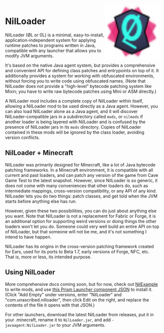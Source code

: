<img src="nilloader.svg" width="180px" align="right"/>

# NilLoader

NilLoader (ØL or 0L) is a minimal, easy-to-install, application-independent system for applying
runtime patches to programs written in Java, compatible with any launcher that allows you to modify
JVM arguments.

It's based on the native Java agent system, but provides a comprehensive and convenient API for
defining class patches and entrypoints on top of it. It additionally provides a system for working
with obfuscated environments, without forcing you to write code using obfuscated names. (Note that
NilLoader does not provide a "high-level" bytecode patching system like Mixin; you have to write
raw bytecode patches using Mini or ASM directly.)

A NilLoader mod includes a complete copy of NilLoader within itself, allowing a NilLoader mod to be
used directly as a Java agent. However, you can also load NilLoader alone as a Java agent, and it
will discover NilLoader-compatible jars in a subdirectory called `mods`, or `nilmods` if another
loader is being layered with NilLoader and is confused by the presence of NilLoader jars in its
`mods` directory. Copies of NilLoader contained in these mods will be ignored by the class loader,
avoiding version conflicts.

## NilLoader + Minecraft

NilLoader was primarily designed for Minecraft, like a lot of Java bytecode patching frameworks. In
a Minecraft environment, it is compatible with all current and past loaders, and can patch any
version of the game from Cave Game Test to the latest snapshot. However, since NilLoader is so
generic, it does not come with many conveniences that other loaders do, such as intermediate
mappings, cross-version compatibility, or any API of any kind. NilLoader lets you do two things:
patch classes, and get told when the JVM starts before anything else has run.

However, given these two possibilities, you can do just about anything else you want. Note that
NilLoader is not a replacement for Fabric or Forge, it is an additional option for supporting weird
versions or doing things the other loaders won't let you do. Someone could very well build an entire
API on top of NilLoader, but that someone will not be me, and it's not something I intend to have
happen.

NilLoader has its origins in the cross-version patching framework created for Ears, used for its
ports to Beta 1.7, early versions of Forge, NFC, etc. That is, more or less, its intended purpose.

## Using NilLoader

More comprehensive docs coming soon, but for now, check out [NilExample](https://git.sleeping.town/unascribed/NilExample)
to write mods, and use [this Prism Launcher component JSON](https://repo.sleeping.town/com/unascribed/nilloader/1.3.3/nilloader-1.3.3-prism.json)
to install it. (Click "Add Empty" under versions, enter "NilLoader" and
"com.unascribed.nilloader", then click Edit on the right, and replace the contents
of the file it opens with that JSON.)

For other launchers, download the latest NilLoader from releases,
put it in your .minecraft, rename it to `NilLoader.jar`, and add
`-javaagent:NilLoader.jar` to your JVM arguments.
